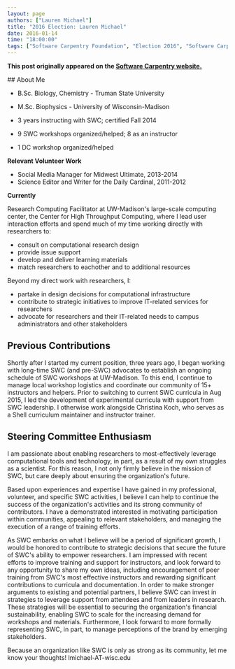 ```yaml
---
layout: page
authors: ["Lauren Michael"]
title: "2016 Election: Lauren Michael"
date: 2016-01-14
time: "18:00:00"
tags: ["Software Carpentry Foundation", "Election 2016", "Software Carpentry"]
---
```


<p><b>This post originally appeared on the <a href="https://software-carpentry.org/">Software Carpentry website.</a></b></p>
## About Me

- B.Sc. Biology, Chemistry - Truman State University
- M.Sc. Biophysics - University of Wisconsin-Madison

- 3 years instructing with SWC; certified Fall 2014
- 9 SWC workshops organized/helped; 8 as an instructor
- 1 DC workshop organized/helped

**Relevant Volunteer Work**

- Social Media Manager for Midwest Ultimate, 2013-2014
- Science Editor and Writer for the Daily Cardinal, 2011-2012

**Currently**

Research Computing Facilitator at UW-Madison's large-scale computing center,
the Center for High Throughput Computing, where I lead user interaction efforts
and spend much of my time working directly with researchers to:

-   consult on computational research design
-   provide issue support
-   develop and deliver learning materials
-   match researchers to eachother and to additional resources

Beyond my direct work with researchers, I:

-   partake in design decisions for computational infrastructure
-   contribute to strategic initiatives to improve IT-related services for researchers 
-   advocate for researchers and their IT-related needs to campus administrators and other stakeholders

## Previous Contributions

Shortly after I started my current position, three years ago, I
began working with long-time SWC (and pre-SWC) advocates to
establish an ongoing schedule of SWC workshops at UW-Madison. To
this end, I continue to manage local workshop logistics and coordinate
our community of 15+ instructors and helpers. Prior to switching
to current SWC curricula in Aug 2015, I led the development
of experimental curricula with support from SWC leadership.
I otherwise work alongside Christina Koch, who serves as
a Shell curriculum maintainer and instructor trainer.

## Steering Committee Enthusiasm

I am passionate about enabling researchers to most-effectively leverage
computational tools and technology, in part, as a result of my own
struggles as a scientist. For this reason, I not only firmly believe in
the mission of SWC, but care deeply about ensuring the
organization's future.

Based upon experiences and expertise I have gained in my professional,
volunteer, and specific SWC activities,
I believe I can help to continue the success of the organization's
activities and its strong community of contributors. I have a demonstrated
interested in motivating participation within communities, appealing
to relevant stakeholders, and managing the execution of a range
of training efforts.

As SWC embarks on what I believe will be a period of significant
growth, I would be honored to contribute to strategic decisions that secure
the future of SWC's ability to empower researchers. I am
impressed with recent efforts to improve training and support for instructors,
and look forward to any opportunity to share my own ideas, including
encouragement of peer training from SWC's
most effective instructors and rewarding significant contributions
to curricula and documentation. In order to make stronger arguments to
existing and potential partners, I believe SWC
can invest in strategies to leverage support from attendees and from leaders
in research. These strategies will be essential to
securing the organization's financial sustainability, enabling SWC
to scale for the increasing demand for workshops and materials.
Furthermore, I look forward to more formally representing SWC, in part,
to manage perceptions of the brand by emerging stakeholders.

Because an organization like SWC is only as strong as its community,
let me know your thoughts! lmichael-AT-wisc.edu
